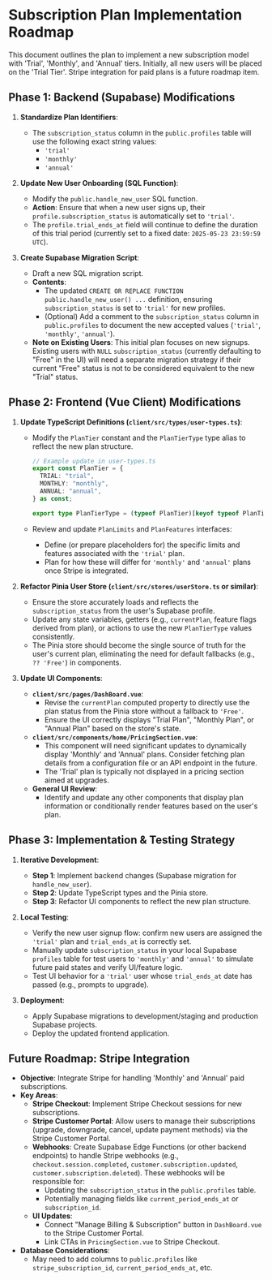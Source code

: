 # Subscription Plan Implementation Roadmap

This document outlines the plan to implement a new subscription model with 'Trial', 'Monthly', and 'Annual' tiers. Initially, all new users will be placed on the 'Trial Tier'. Stripe integration for paid plans is a future roadmap item.

## Phase 1: Backend (Supabase) Modifications

1.  **Standardize Plan Identifiers**:

    - The `subscription_status` column in the `public.profiles` table will use the following exact string values:
      - `'trial'`
      - `'monthly'`
      - `'annual'`

2.  **Update New User Onboarding (SQL Function)**:

    - Modify the `public.handle_new_user` SQL function.
    - **Action**: Ensure that when a new user signs up, their `profile.subscription_status` is automatically set to `'trial'`.
    - The `profile.trial_ends_at` field will continue to define the duration of this trial period (currently set to a fixed date: `2025-05-23 23:59:59 UTC`).

3.  **Create Supabase Migration Script**:
    - Draft a new SQL migration script.
    - **Contents**:
      - The updated `CREATE OR REPLACE FUNCTION public.handle_new_user() ...` definition, ensuring `subscription_status` is set to `'trial'` for new profiles.
      - (Optional) Add a comment to the `subscription_status` column in `public.profiles` to document the new accepted values (`'trial'`, `'monthly'`, `'annual'`).
    - **Note on Existing Users**: This initial plan focuses on new signups. Existing users with `NULL` `subscription_status` (currently defaulting to "Free" in the UI) will need a separate migration strategy if their current "Free" status is not to be considered equivalent to the new "Trial" status.

## Phase 2: Frontend (Vue Client) Modifications

1.  **Update TypeScript Definitions (`client/src/types/user-types.ts`)**:

    - Modify the `PlanTier` constant and the `PlanTierType` type alias to reflect the new plan structure.

      ```typescript
      // Example update in user-types.ts
      export const PlanTier = {
        TRIAL: "trial",
        MONTHLY: "monthly",
        ANNUAL: "annual",
      } as const;

      export type PlanTierType = (typeof PlanTier)[keyof typeof PlanTier];
      ```

    - Review and update `PlanLimits` and `PlanFeatures` interfaces:
      - Define (or prepare placeholders for) the specific limits and features associated with the `'trial'` plan.
      - Plan for how these will differ for `'monthly'` and `'annual'` plans once Stripe is integrated.

2.  **Refactor Pinia User Store (`client/src/stores/userStore.ts` or similar)**:

    - Ensure the store accurately loads and reflects the `subscription_status` from the user's Supabase profile.
    - Update any state variables, getters (e.g., `currentPlan`, feature flags derived from plan), or actions to use the new `PlanTierType` values consistently.
    - The Pinia store should become the single source of truth for the user's current plan, eliminating the need for default fallbacks (e.g., `?? 'Free'`) in components.

3.  **Update UI Components**:
    - **`client/src/pages/DashBoard.vue`**:
      - Revise the `currentPlan` computed property to directly use the plan status from the Pinia store without a fallback to `'Free'`.
      - Ensure the UI correctly displays "Trial Plan", "Monthly Plan", or "Annual Plan" based on the store's state.
    - **`client/src/components/home/PricingSection.vue`**:
      - This component will need significant updates to dynamically display 'Monthly' and 'Annual' plans. Consider fetching plan details from a configuration file or an API endpoint in the future.
      - The 'Trial' plan is typically not displayed in a pricing section aimed at upgrades.
    - **General UI Review**:
      - Identify and update any other components that display plan information or conditionally render features based on the user's plan.

## Phase 3: Implementation & Testing Strategy

1.  **Iterative Development**:

    - **Step 1**: Implement backend changes (Supabase migration for `handle_new_user`).
    - **Step 2**: Update TypeScript types and the Pinia store.
    - **Step 3**: Refactor UI components to reflect the new plan structure.

2.  **Local Testing**:

    - Verify the new user signup flow: confirm new users are assigned the `'trial'` plan and `trial_ends_at` is correctly set.
    - Manually update `subscription_status` in your local Supabase `profiles` table for test users to `'monthly'` and `'annual'` to simulate future paid states and verify UI/feature logic.
    - Test UI behavior for a `'trial'` user whose `trial_ends_at` date has passed (e.g., prompts to upgrade).

3.  **Deployment**:
    - Apply Supabase migrations to development/staging and production Supabase projects.
    - Deploy the updated frontend application.

## Future Roadmap: Stripe Integration

- **Objective**: Integrate Stripe for handling 'Monthly' and 'Annual' paid subscriptions.
- **Key Areas**:
  - **Stripe Checkout**: Implement Stripe Checkout sessions for new subscriptions.
  - **Stripe Customer Portal**: Allow users to manage their subscriptions (upgrade, downgrade, cancel, update payment methods) via the Stripe Customer Portal.
  - **Webhooks**: Create Supabase Edge Functions (or other backend endpoints) to handle Stripe webhooks (e.g., `checkout.session.completed`, `customer.subscription.updated`, `customer.subscription.deleted`). These webhooks will be responsible for:
    - Updating the `subscription_status` in the `public.profiles` table.
    - Potentially managing fields like `current_period_ends_at` or `subscription_id`.
  - **UI Updates**:
    - Connect "Manage Billing & Subscription" button in `DashBoard.vue` to the Stripe Customer Portal.
    - Link CTAs in `PricingSection.vue` to Stripe Checkout.
- **Database Considerations**:
  - May need to add columns to `public.profiles` like `stripe_subscription_id`, `current_period_ends_at`, etc.
